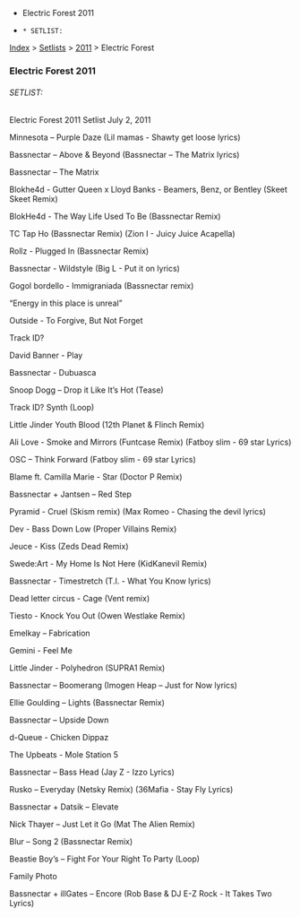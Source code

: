   * Electric Forest 2011
  *     * SETLIST:

[Index](https://www.reddit.com/r/bassnectar/wiki/index) >
[Setlists](https://www.reddit.com/r/bassnectar/wiki/interactive/setlists) >
[2011](https://www.reddit.com/r/bassnectar/wiki/interactive/setlists/2011) >
Electric Forest

### Electric Forest 2011

###### SETLIST:

Electric Forest 2011 Setlist July 2, 2011

Minnesota – Purple Daze (Lil mamas - Shawty get loose lyrics)

Bassnectar – Above & Beyond (Bassnectar – The Matrix lyrics)

Bassnectar – The Matrix

Blokhe4d - Gutter Queen x Lloyd Banks - Beamers, Benz, or Bentley (Skeet Skeet
Remix)

BlokHe4d - The Way Life Used To Be (Bassnectar Remix)

TC Tap Ho (Bassnectar Remix) (Zion I - Juicy Juice Acapella)

Rollz - Plugged In (Bassnectar Remix)

Bassnectar - Wildstyle (Big L - Put it on lyrics)

Gogol bordello - Immigraniada (Bassnectar remix)

“Energy in this place is unreal”

Outside - To Forgive, But Not Forget

Track ID?

David Banner - Play

Bassnectar - Dubuasca

Snoop Dogg – Drop it Like It’s Hot (Tease)

Track ID? Synth (Loop)

Little Jinder Youth Blood (12th Planet & Flinch Remix)

Ali Love - Smoke and Mirrors (Funtcase Remix) (Fatboy slim - 69 star Lyrics)

OSC – Think Forward (Fatboy slim - 69 star Lyrics)

Blame ft. Camilla Marie - Star (Doctor P Remix)

Bassnectar + Jantsen – Red Step

Pyramid - Cruel (Skism remix) (Max Romeo - Chasing the devil lyrics)

Dev - Bass Down Low (Proper Villains Remix)

Jeuce - Kiss (Zeds Dead Remix)

Swede:Art - My Home Is Not Here (KidKanevil Remix)

Bassnectar - Timestretch (T.I. - What You Know lyrics)

Dead letter circus - Cage (Vent remix)

Tiesto - Knock You Out (Owen Westlake Remix)

Emelkay – Fabrication

Gemini - Feel Me

Little Jinder - Polyhedron (SUPRA1 Remix)

Bassnectar – Boomerang (Imogen Heap – Just for Now lyrics)

Ellie Goulding – Lights (Bassnectar Remix)

Bassnectar – Upside Down

d-Queue - Chicken Dippaz

The Upbeats - Mole Station 5

Bassnectar – Bass Head (Jay Z - Izzo Lyrics)

Rusko – Everyday (Netsky Remix) (36Mafia - Stay Fly Lyrics)

Bassnectar + Datsik – Elevate

Nick Thayer – Just Let it Go (Mat The Alien Remix)

Blur – Song 2 (Bassnectar Remix)

Beastie Boy’s – Fight For Your Right To Party (Loop)

Family Photo

Bassnectar + illGates – Encore (Rob Base & DJ E-Z Rock - It Takes Two Lyrics)

